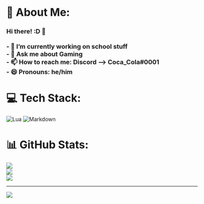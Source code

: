 # 💫 About Me:
### Hi there! :D 👋<br><br>- 🔭 I’m currently working on school stuff<br>- 💬 Ask me about Gaming<br>- 📫 How to reach me: Discord --> Coca_Cola#0001<br>- 😄 Pronouns: he/him<br>


# 💻 Tech Stack:
![Lua](https://img.shields.io/badge/lua-%232C2D72.svg?style=for-the-badge&logo=lua&logoColor=white) ![Markdown](https://img.shields.io/badge/markdown-%23000000.svg?style=for-the-badge&logo=markdown&logoColor=white)
# 📊 GitHub Stats:
![](https://github-readme-stats.vercel.app/api?username=gabrieldoesdev&theme=dark&hide_border=true&include_all_commits=true&count_private=true)<br/>
![](https://github-readme-streak-stats.herokuapp.com/?user=gabrieldoesdev&theme=dark&hide_border=true)<br/>
![](https://github-readme-stats.vercel.app/api/top-langs/?username=gabrieldoesdev&theme=dark&hide_border=true&include_all_commits=true&count_private=true&layout=compact)

---
[![](https://visitcount.itsvg.in/api?id=gabrieldoesdev&icon=2&color=4)](https://visitcount.itsvg.in)
